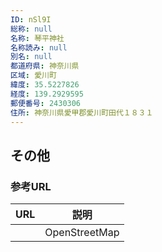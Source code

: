 ```yaml
---
ID: nSl9I
総称: null
名称: 琴平神社
名称読み: null
別名: null
都道府県: 神奈川県
区域: 愛川町
緯度: 35.5227826
経度: 139.2929595
郵便番号: 2430306
住所: 神奈川県愛甲郡愛川町田代１８３１
---
```


## その他

### 参考URL

| URL | 説明          |
| --- | ------------- |
|     | OpenStreetMap |
